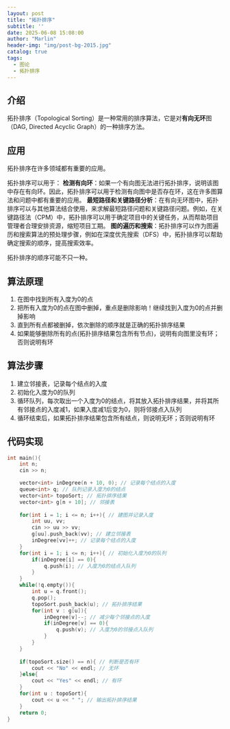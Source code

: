 ```yaml
---
layout: post
title: "拓扑排序"
subtitle: ''
date: 2025-06-08 15:08:00
author: "Marlin"
header-img: "img/post-bg-2015.jpg"
catalog: true
tags:
  - 图论
  - 拓扑排序
---
```


## 介绍

拓扑排序（Topological Sorting）是一种常用的排序算法，它是对**有向无环**图（DAG, Directed Acyclic Graph）的一种排序方法。  

## 应用

拓扑排序在许多领域都有重要的应用。

拓扑排序可以用于：
**检测有向环**：如果一个有向图无法进行拓扑排序，说明该图中存在有向环。因此，拓扑排序可以用于检测有向图中是否存在环，这在许多图算法和问题中都有重要的应用。
**最短路径和关键路径分析**：在有向无环图中，拓扑排序可以与其他算法结合使用，来求解最短路径问题和关键路径问题。例如，在关键路径法（CPM）中，拓扑排序可以用于确定项目中的关键任务，从而帮助项目管理者合理安排资源，缩短项目工期。
**图的遍历和搜索**：拓扑排序可以作为图遍历和搜索算法的预处理步骤，例如在深度优先搜索（DFS）中，拓扑排序可以帮助确定搜索的顺序，提高搜索效率。

拓扑排序的顺序可能不只一种。

## 算法原理
1. 在图中找到所有入度为0的点
2. 把所有入度为0的点在图中删掉，重点是删除影响！继续找到入度为0的点并删掉影响
3. 直到所有点都被删掉，依次删除的顺序就是正确的拓扑排序结果
4. 如果能够删除所有的点(拓扑排序结果包含所有节点)，说明有向图里没有环；否则说明有环

## 算法步骤
1. 建立邻接表，记录每个结点的入度
2. 初始化入度为0的队列
3. 循环队列，每次取出一个入度为0的结点，将其放入拓扑排序结果，并将其所有邻接点的入度减1，如果入度减1后变为0，则将邻接点入队列
4. 循环结束后，如果拓扑排序结果包含所有结点，则说明无环；否则说明有环

## 代码实现

```cpp
int main(){
    int n;
    cin >> n;

    vector<int> inDegree(n + 10, 0); // 记录每个结点的入度
    queue<int> q; // 队列记录入度为0的结点
    vector<int> topoSort; // 拓扑排序结果
    vector<int> g[n + 10]; // 邻接表
    
    for(int i = 1; i <= n; i++){ // 建图并记录入度
        int uu, vv;
        cin >> uu >> vv;
        g[uu].push_back(vv); // 建立邻接表
        inDegree[vv]++; // 记录每个结点的入度
    }
    for(int i = 1; i <= n; i++){ // 初始化入度为0的队列
        if(inDegree[i] == 0){
            q.push(i); // 入度为0的结点入队列
        }
    }
    while(!q.empty()){
        int u = q.front();
        q.pop();
        topoSort.push_back(u); // 拓扑排序结果
        for(int v : g[u]){
            inDegree[v]--; // 减少每个邻接点的入度
            if(inDegree[v] == 0){
                q.push(v); // 入度为0的邻接点入队列
            }
        }
    }
    
    if(topoSort.size() == n){ // 判断是否有环
        cout << "No" << endl; // 无环
    }else{
        cout << "Yes" << endl; // 有环
    }
    for(int u : topoSort){
        cout << u << " "; // 输出拓扑排序结果
    }
    return 0;
}
```